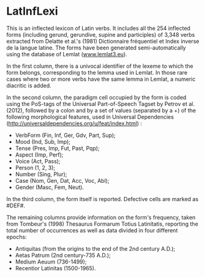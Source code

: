 # LatInfLexi

This is an inflected lexicon of Latin verbs. It includes all the 254 inflected forms (including gerund, gerundive, supine and participles) of 3,348 verbs extracted from Delatte et al.'s (1981) Dictionnaire fréquentiel et Index inverse de la langue latine. The forms have been generated semi-automatically using the database of Lemlat (www.lemlat3.eu).

In the first column, there is a univocal identifier of the lexeme to which the form belongs, corresponding to the lemma used in Lemlat. In those rare cases where two or more verbs have the same lemma in Lemlat, a numeric diacritic is added.

In the second column, the paradigm cell occupied by the form is coded using the PoS-tags of the Universal Part-of-Speech Tagset by Petrov et al. (2012), followed by a colon and by a set of values (separated by a +) of the following morphological features, used in Universal Dependencies (http://universaldependencies.org/u/feat/index.html) :

- VerbForm (Fin, Inf, Ger, Gdv, Part, Sup);
- Mood (Ind, Sub, Imp);
- Tense (Pres, Imp, Fut, Past, Pqp);
- Aspect (Imp, Perf);
- Voice (Act, Pass);
- Person (1, 2, 3);
- Number (Sing, Plur);
- Case (Nom, Gen, Dat, Acc, Voc, Abl);
- Gender (Masc, Fem, Neut).

In the third column, the form itself is reported. Defective cells are marked as #DEF#.

The remaining columns provide information on the form's frequency, taken from Tombeur's (1998) Thesaurus Formarum Totius Latinitatis, reporting the total number of occurrences as well as data divided in four different epochs:

- Antiquitas (from the origins to the end of the 2nd century A.D.);
- Aetas Patrum (2nd century-735 A.D.);
- Medium Aeuum (736-1499);
- Recentior Latinitas (1500-1965).
